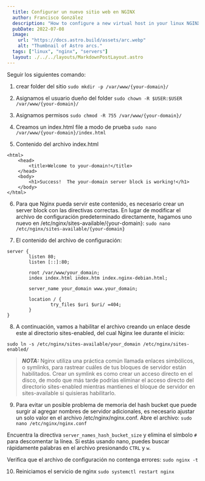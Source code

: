 ```yaml
---
  title: Configurar un nuevo sitio web en NGINX
  author: Francisco González
  description: "How to configure a new virtual host in your linux NGINX server"
  pubDate: 2022-07-08
  image:
    url: "https://docs.astro.build/assets/arc.webp"
    alt: "Thumbnail of Astro arcs."
  tags: ["linux", "nginx", "servers"]
  layout: ./../../layouts/MarkdownPostLayout.astro
---
```

<!-- # Configurar un nuevo sitio web en NGINX -->

Seguir los siguientes comando:

1. crear folder del sitio
`sudo mkdir -p /var/www/{your-domain}/`

2. Asignamos el usuario dueño del folder
`sudo chown -R $USER:$USER /var/www/{your-domain}/`

3. Asignamos permisos
`sudo chmod -R 755 /var/www/{your-domain}/`

4. Creamos un index.html file a modo de prueba
`sudo nano /var/www/{your-domain}/index.html`

5. Contenido del archivo index.html
```
<html>
    <head>
        <title>Welcome to your-domain!</title>
    </head>
    <body>
        <h1>Success!  The your-domain server block is working!</h1>
    </body>
</html>
```

6. Para que Nginx pueda servir este contenido, es necesario crear un server block con las directivas correctas. En lugar de modificar el archivo de configuración predeterminado directamente, hagamos uno nuevo en /etc/nginx/sites-available/{your-domain}:
`sudo nano /etc/nginx/sites-available/{your-domain}`

7. El contenido del archivo de configuración:
```
server {
        listen 80;
        listen [::]:80;

        root /var/www/your_domain;
        index index.html index.htm index.nginx-debian.html;

        server_name your_domain www.your_domain;

        location / {
                try_files $uri $uri/ =404;
        }
}
```

8. A continuación, vamos a habilitar el archivo creando un enlace desde este al directorio sites-enabled, del cual Nginx lee durante el inicio:

`sudo ln -s /etc/nginx/sites-available/your_domain /etc/nginx/sites-enabled/`


> **_NOTA:_** Nginx utiliza una práctica común llamada enlaces simbólicos, o symlinks, para rastrear cuáles de tus bloques de servidor están habilitados. Crear un symlink es como crear un acceso directo en el disco, de modo que más tarde podrías eliminar el acceso directo del directorio sites-enabled mientras mantienes el bloque de servidor en sites-available si quisieras habilitarlo.

9. Para evitar un posible problema de memoria del hash bucket que puede surgir al agregar nombres de servidor adicionales, es necesario ajustar un solo valor en el archivo /etc/nginx/nginx.conf. Abre el archivo:
`sudo nano /etc/nginx/nginx.conf`

Encuentra la directiva `server_names_hash_bucket_size` y elimina el símbolo `#` para descomentar la línea. Si estás usando nano, puedes buscar rápidamente palabras en el archivo presionando `CTRL` y `w`.

Verifica que el archivo de configuración no contenga errores: `sudo nginx -t`

10. Reiniciamos el servicio de nginx `sudo systemctl restart nginx`


